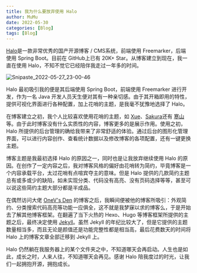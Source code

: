 ```yaml
---
title: 我为什么要放弃使用 Halo
author: MuMu
date: 2022-05-30
categories: [Blog]
tags: [Blog]
---
```


[Halo](https://halo.run/)是一款非常优秀的国产开源博客 / CMS系统，前端使用 Freemarker，后端使用 Spring Boot。目前在 GitHub上已有 20K+ Star。从博客建立到现在，我一直在使用 Halo，不知不觉它已经陪伴我走过一年多的时间。

![Snipaste_2022-05-27_23-00-46](https://blog.caowei.xyz/blog/202205301447211.png)

Halo 最初吸引我的便是其后端使用 Spring Boot，前端使用 Freemarker 进行开发，作为一名 Java 开发人员天生便对其有一种亲切感。由于其开箱即用的特性，提供可视化界面进行各种配置，加上花哨的主题，是我毫不犹豫地选择了 Halo。

在博客建立之初，我个人比较喜欢使用花哨的主题，如 [Xue](https://halo.run/archives/theme-xue.html)、[Sakura](https://halo.run/archives/theme-sakura.html)还有 [寒山](https://halo.run/archives/theme-寒山.html) 等。由于此时博客没有什么实质性的内容，博客更多的是展示作用。使用之初，Halo 所提供的后台管理的确给我带来了非常舒适的体验。通过后台的图形化管理界面，可以进行内容创作、查看统计数据以及修改博客的各项配置，还有一键更换主题。

博客主题是我最初选择 Halo 的原因之一，同时也是让我放弃继续使用 Halo 的原因。在创作了一定内容之后，我对博客风格的偏好由花哨转为简约，毕竟博客是一个内容承载平台，太过花哨有点喧宾夺主的意味。但是 Halo 提供的几款简约主题总有或多或少的缺陷，如未实现分类、代码没有高亮、没有页码选择等等，甚至可以说这些简约主题大部分都是半成品。

在偶然访问大佬 [OneV's Den](https://onevcat.com/) 的博客之后，我瞬间便被他的博客所吸引：外观简约、分类搜索代码高亮等功能一应俱全，这不就是我梦寐以求的博客么，于是开始去了解其他博客框架。在翻遍了当下火热的 Hexo、Hugo 等博客框架所提供的主题之后，最终决定使用 [Jekyll](https://jekyllrb.com/)。虽然 Jekyll 的年纪比较大了，但是它提供的主题数量相当多，而且无论是颜值还是功能完整性都是相当高，最后花费数天的时间将 Halo 上的博客文章全部迁移到 Jekyll 上。

Halo 仍然躺在我服务器上的某个文件夹之中，不知道哪天会再启动。人生也是如此，成长之时，人来人往，不知道哪天会再见。感谢 Halo 陪我度过的时光，让我们一起拥抱开源，拥抱成长。
